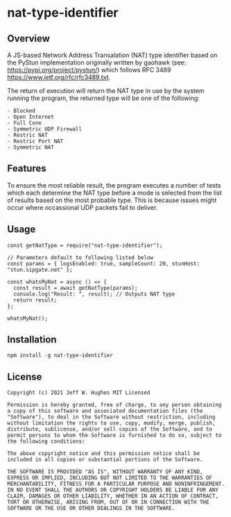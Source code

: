 # nat-type-identifier

## Overview

A JS-based Network Address Transalation (NAT) type identifier based on the PyStun implementation originally written by gaohawk (see: https://pypi.org/project/pystun/) which follows RFC 3489 https://www.ietf.org/rfc/rfc3489.txt.

The return of execution will return the NAT type in use by the system running the program, the returned type will be one of the following:

```
- Blocked
- Open Internet
- Full Cone
- Symmetric UDP Firewall
- Restric NAT
- Restric Port NAT
- Symmetric NAT
```

## Features

To ensure the most reliable result, the program executes a number of tests which each determine the NAT type before a mode is selected from the list of results based on the most probable type. This is because issues might occur where occassional UDP packets fail to deliver.

## Usage

```
const getNatType = require("nat-type-identifier");

// Parameters default to following listed below
const params = { logsEnabled: true, sampleCount: 20, stunHost: "stun.sipgate.net" };

const whatsMyNat = async () => {
  const result = await getNatType(params);
  console.log("Result: ", result); // Outputs NAT type
  return result;
};

whatsMyNat();
```

## Installation

`npm install -g nat-type-identifier`

## License

```
Copyright (c) 2021 Jeff W. Hughes MIT Licensed

Permission is hereby granted, free of charge, to any person obtaining a copy of this software and associated documentation files (the "Software"), to deal in the Software without restriction, including without limitation the rights to use, copy, modify, merge, publish, distribute, sublicense, and/or sell copies of the Software, and to permit persons to whom the Software is furnished to do so, subject to the following conditions:

The above copyright notice and this permission notice shall be included in all copies or substantial portions of the Software.

THE SOFTWARE IS PROVIDED "AS IS", WITHOUT WARRANTY OF ANY KIND, EXPRESS OR IMPLIED, INCLUDING BUT NOT LIMITED TO THE WARRANTIES OF MERCHANTABILITY, FITNESS FOR A PARTICULAR PURPOSE AND NONINFRINGEMENT. IN NO EVENT SHALL THE AUTHORS OR COPYRIGHT HOLDERS BE LIABLE FOR ANY CLAIM, DAMAGES OR OTHER LIABILITY, WHETHER IN AN ACTION OF CONTRACT, TORT OR OTHERWISE, ARISING FROM, OUT OF OR IN CONNECTION WITH THE SOFTWARE OR THE USE OR OTHER DEALINGS IN THE SOFTWARE.
```

